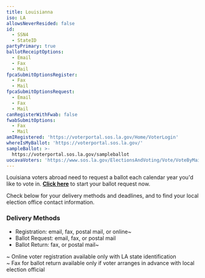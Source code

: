 ```yaml
---
title: Louisianna
iso: LA
allowsNeverResided: false
id:
  - SSN4
  - StateID
partyPrimary: true
ballotReceiptOptions:
  - Email
  - Fax
  - Mail
fpcaSubmitOptionsRegister:
  - Fax
  - Mail
fpcaSubmitOptionsRequest:
  - Email
  - Fax
  - Mail
canRegisterWithFwab: false
fwabSubmitOptions:
  - Fax
  - Mail
amIRegistered: 'https://voterportal.sos.la.gov/Home/VoterLogin'
whereIsMyBallot: 'https://voterportal.sos.la.gov/'
sampleBallot: >-
  https://voterportal.sos.la.gov/sampleballot
uocavaVoters: 'https://www.sos.la.gov/ElectionsAndVoting/Vote/VoteByMail/Pages/MilitaryAndOverseasVoters.aspx'
---
```

Louisiana voters abroad need to request a ballot each calendar year you'd like to vote in. [**Click here**](https://www.votefromabroad.org) to start your ballot request now.

Check below for your delivery methods and deadlines, and to find your local election office contact information.

### Delivery Methods

* Registration: email, fax, postal mail, or online~
* Ballot Request: email, fax, or postal mail
* Ballot Return: fax, or postal mail~

~ Online voter registration available only with LA state identification\
~ Fax for ballot return available only if voter arranges in advance with local election official
